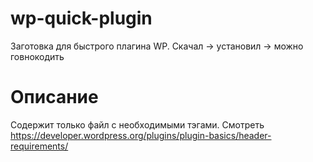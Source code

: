 # wp-quick-plugin
Заготовка для быстрого плагина WP. Скачал -> установил -> можно говнокодить

# Описание
Содержит только файл с необходимыми тэгами.
Смотреть https://developer.wordpress.org/plugins/plugin-basics/header-requirements/
